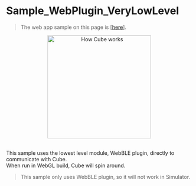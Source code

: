 # Sample_WebPlugin_VeryLowLevel

>  The web app sample on this page is [[here](https://morikatron.github.io/t4u/sample/webgl/web-plugin)].

<div align="center">
<img height=280 src="/docs/res/samples/real.gif" title="How Cube works" alt="How Cube works">
</div>

<br>

This sample uses the lowest level module, WebBLE plugin, directly to communicate with Cube.<br>
When run in WebGL build, Cube will spin around.

> This sample only uses WebBLE plugin, so it will not work in Simulator.

